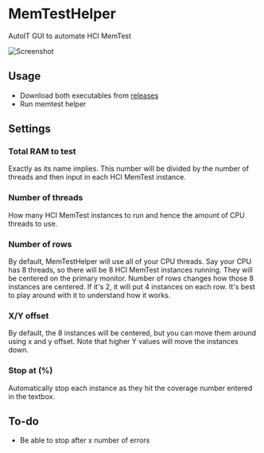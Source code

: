 # MemTestHelper
AutoIT GUI to automate HCI MemTest

![Screenshot](https://github.com/integralfx/MemTestHelper/raw/master/memtest_helper.jpg)

## Usage
* Download both executables from [releases](https://github.com/integralfx/MemTestHelper/releases)
* Run memtest helper

## Settings
### Total RAM to test
Exactly as its name implies. This number will be divided by the number of threads and then input in each HCI MemTest instance.

### Number of threads
How many HCI MemTest instances to run and hence the amount of CPU threads to use.

### Number of rows
By default, MemTestHelper will use all of your CPU threads. Say your CPU has 8 threads, so there will be 8 HCI MemTest instances running. They will be centered on the primary monitor. Number of rows changes how those 8 instances are centered. If it's 2, it will put 4 instances on each row. It's best to play around with it to understand how it works.

### X/Y offset
By default, the 8 instances will be centered, but you can move them around using x and y offset. Note that higher Y values will move the instances down.

### Stop at (%)
Automatically stop each instance as they hit the coverage number entered in the textbox.

## To-do
* Be able to stop after x number of errors
